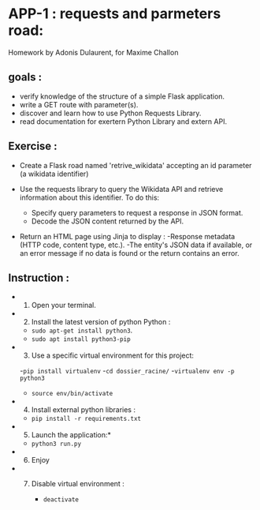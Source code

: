 # APP-1 : requests and parmeters road: 

Homework by Adonis Dulaurent, for Maxime Challon 

## goals : 

- verify knowledge of the structure of a simple Flask application.
- write a GET route with parameter(s).
- discover and learn how to use Python Requests Library.
- read documentation for exertern Python Library and extern API.

## Exercise : 

- Create a Flask road named 'retrive_wikidata' accepting an id parameter (a wikidata identifier)
- Use the requests library to query the Wikidata API and retrieve information about this identifier. To do this:
    - Specify query parameters to request a response in JSON format.
    - Decode the JSON content returned by the API.

- Return an HTML page using Jinja to display :
    -Response metadata (HTTP code, content type, etc.).
    -The entity's JSON data if available, or an error message if no data is found or the return contains an error.

## Instruction : 

- 1. Open your terminal. 

- 2. Install the latest version of python Python :
 
    - `sudo apt-get install python3`.
    - `sudo apt install python3-pip`

- 3. Use a specific virtual environment for this project:
     
    -`pip install virtualenv`
    -`cd dossier_racine/`
    -`virtualenv env -p python3`
    - `source env/bin/activate`

- 4. Install external python libraries :
     
    - `pip install -r requirements.txt`

- 5. Launch the application:*
     
    - `python3 run.py`

- 6. Enjoy

- 7. Disable virtual environment :
     
     - `deactivate`


